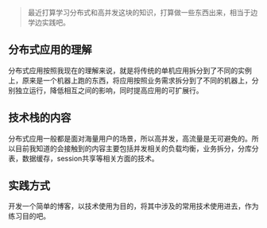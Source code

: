 >最近打算学习分布式和高并发这块的知识，打算做一些东西出来，相当于边学边实践吧。
## 分布式应用的理解

分布式应用按照我现在的理解来说，就是将传统的单机应用拆分到了不同的实例上，原来是一个机器上跑的东西，将应用按照业务需求拆分到了不同的机器上，分别独立运行，降低相互之间的影响，同时提高应用的可扩展行。

## 技术栈的内容

分布式应用一般都是面对海量用户的场景，所以高并发，高流量是无可避免的。所以目前我知道的会接触到的内容主要包括并发相关的负载均衡，业务拆分，分库分表，数据缓存，session共享等相关方面的技术。

## 实践方式

开发一个简单的博客，以技术使用为目的，将其中涉及的常用技术使用进去，作为练习目的吧。
